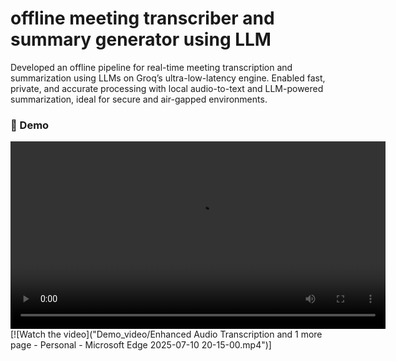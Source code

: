 # offline meeting transcriber and summary generator using LLM
Developed an offline pipeline for real-time meeting transcription and summarization using LLMs on Groq’s ultra-low-latency engine. Enabled fast, private, and accurate processing with local audio-to-text and LLM-powered summarization, ideal for secure and air-gapped environments.

### 🎥 Demo

<video src="Demo_video/Enhanced Audio Transcription and 1 more page - Personal - Microsoft​ Edge 2025-07-10 20-15-00.mp4" controls width="600"></video>
[![Watch the video]("Demo_video/Enhanced Audio Transcription and 1 more page - Personal - Microsoft​ Edge 2025-07-10 20-15-00.mp4")]
